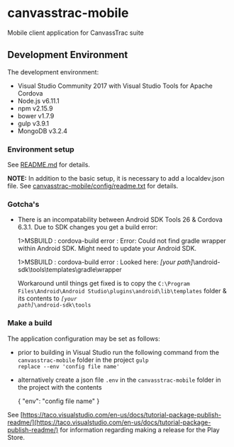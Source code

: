 # canvasstrac-mobile
Mobile client application for CanvassTrac suite

## Development Environment
The development environment:
* Visual Studio Community 2017 with Visual Studio Tools for Apache Cordova
* Node.js v6.11.1
* npm v2.15.9
* bower v1.7.9
* gulp v3.9.1
* MongoDB v3.2.4

### Environment setup
See [README.md](canvasstrac-mobile/README.md) for details.

**NOTE:** In addition to the basic setup, it is necessary to add a localdev.json file. See [canvasstrac-mobile/config/readme.txt](canvasstrac-mobile/config/readme.txt) for details.

### Gotcha's
* There is an incompatability between Android SDK Tools 26 & Cordova 6.3.1. Due to SDK changes you get a build error:
 
  1>MSBUILD : cordova-build error : Error: Could not find gradle wrapper within Android SDK. Might need to update your Android SDK.

  1>MSBUILD : cordova-build error : Looked here: *[your path]*\android-sdk\tools\templates\gradle\wrapper

  Workaround until things get fixed is to copy the <code>C:\Program Files\Android\Android Studio\plugins\android\lib\templates</code> folder & its contents to <code>*[your path]*\android-sdk\tools</code>


### Make a build
The application configuration may be set as follows:
* prior to building in Visual Studio run the following command from the <code>canvasstrac-mobile</code> folder in the project
<code>gulp replace --env 'config file name'</code>
* alternatively create a json file <code>.env</code> in the <code>canvasstrac-mobile</code> folder in the project with the contents

  { "env": "config file name" }

See [https://taco.visualstudio.com/en-us/docs/tutorial-package-publish-readme/](https://taco.visualstudio.com/en-us/docs/tutorial-package-publish-readme/) for information regarding making a release for the Play Store.



